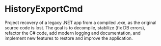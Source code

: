 # HistoryExportCmd
Project recovery of a legacy .NET app from a compiled .exe, as the original source code is lost. The goal is to decompile, stabilize (fix DB errors), refactor the C# code, add modern logging and documentation, and implement new features to restore and improve the application.

